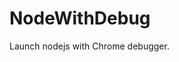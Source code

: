 # NodeWithDebug
Launch nodejs with Chrome debugger.


























































